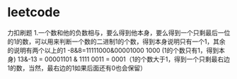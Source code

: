 # leetcode
力扣刷题
1.一个数和他的负数相与，要么得到他本身，要么得到一个只剩最后一位的1的数，可以用来判断一个数的二进制1的个数，得到本身说明只有一个1，其余的说明有两个以上的1
-8&8=11111000&00001000  1000 (1的个数只有1，得到本身)
13&-13 = 00001101 & 1111 0011 = 0001（1的个数大于1，得到一个只剩最右边1的数，当然，最右边的1如果后面还有0也会保留）